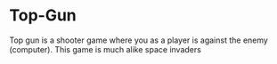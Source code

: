 # Top-Gun
Top gun is a shooter game where you as a player is against the enemy (computer). This game is much alike space invaders
